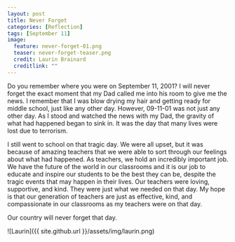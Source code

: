 ```yaml
---
layout: post
title: Never Forget
categories: [Reflection]
tags: [September 11]
image:
  feature: never-forget-01.png
  teaser: never-forget-teaser.png
  credit: Laurin Brainard
  creditlink: ""
---
```

Do you remember where you were on September 11, 2001? I will never forget the exact moment that my Dad called me into his room to give me the news. I remember that I was blow drying my hair and getting ready for middle school, just like any other day. However, 09-11-01 was not just any other day. As I stood and watched the news with my Dad, the gravity of what had happened began to sink in. It was the day that many lives were lost due to terrorism. 

I still went to school on that tragic day. We were all upset, but it was because of amazing teachers that we were able to sort through our feelings about what had happened. As teachers, we hold an incredibly important job. We have the future of the world in our classrooms and it is our job to educate and inspire our students to be the best they can be, despite the tragic events that may happen in their lives. Our teachers were loving, supportive, and kind. They were just what we needed on that day. My hope is that our generation of teachers are just as effective, kind, and compassionate in our classrooms as my teachers were on that day. 

Our country will never forget that day. 

![Laurin]({{ site.github.url }}/assets/img/laurin.png)